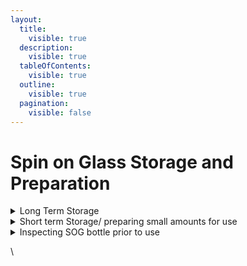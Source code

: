 ```yaml
---
layout:
  title:
    visible: true
  description:
    visible: true
  tableOfContents:
    visible: true
  outline:
    visible: true
  pagination:
    visible: false
---
```


# Spin on Glass Storage and Preparation

<details>

<summary>Long Term Storage</summary>

![](https://lh4.googleusercontent.com/vKHxeMZpzNEleAyDKnVi7ISyzjPDv6sEDqHshNwG5TAQz6sNbwxksjdmcgkR2DcsPjflSbV9h6iiCtvpcMdmHhACZTfE9XWHPEEXuvOzDKVOOCw-tA8L-ly\_WVeG7MgyrSGj3FS8F9mv-AhmSn6NKpM)



The SOG from Filmtronics found [here](https://drive.google.com/file/d/1S-XpX1oCZxachYJFFdZ8GQ7z7kEdoavi/view?usp=sharing), has a shelf life of around 3 months when stored at room temperature. For this reason, the bulk SOG bottle must be kept in the fridge at around 32-40 F in order to extend its shelf life. Exposure to air and/or heat can cause some of the SOG vapors to harden. If this happens, flakes of SiO2 may form and contaminate the liquid solution.

* Store bulk SOG in fridge (32-40F)
* Shelf life of bulk is 3 months at room temperature

</details>

<details>

<summary>Short term Storage/ preparing small amounts for use</summary>

### <mark style="color:green;">Replace Every 2 weeks</mark>

1. Use a small plastic container (insert pic) to store a small amount ( < 10 ml) of SOG. Label the container as “700B” (undoped) or “P504” (dopant) and label the date that it was transferred from the bulk supply.
2. Store this bottle of SOG at room temperature under the fume hood where SOG spin coating and annealing is performed.
3. Allow the SOG to come to room temperature prior to use
   1. Filmtroonics recommends to allow the SOG to come to room temperature for 24 hours but this can be shortened to just a few hours if < 5 ml of SOG is in the bottle

</details>

<details>

<summary>Inspecting SOG bottle prior to use</summary>

* Ensure the SOG has come to room temperature

<!---->

* Check the bottle’s date. If the SOG was transferred from the bulk supply more than a week prior, it is likely necessary to prepare a new bottle of SOG

<!---->

*   Regardless of the date on the bottle, open the bottle to check if any crust has formed near the top of the bottle. If there is any visible crust from hardened SOG, it is necessary to prepare a new bottle of SOG

    1. The crust formed can get into the liquid SOG applied before spin coating and ruin the SOG coating
    2. Example of crusted SOG from a bottle that has been used for too long



    <figure><img src="https://lh3.googleusercontent.com/jNf1OtKKHK3xw-pDK5VAQHVqLCcCJIKZTh118rcmOpZPAiMjoapN060P8UTqpXZ5lh-_VLZpgZ-Qg_9N76CcUTWBGvVuuozSlOsp19zyRkC76PC84klkqNvpwpzAlIWuOrBhUBgw6uwv2a1NalIeMw0" alt="" width="188"><figcaption><p>Residue in SOG Bottle - Not Suitable for Use</p></figcaption></figure>

</details>



\
